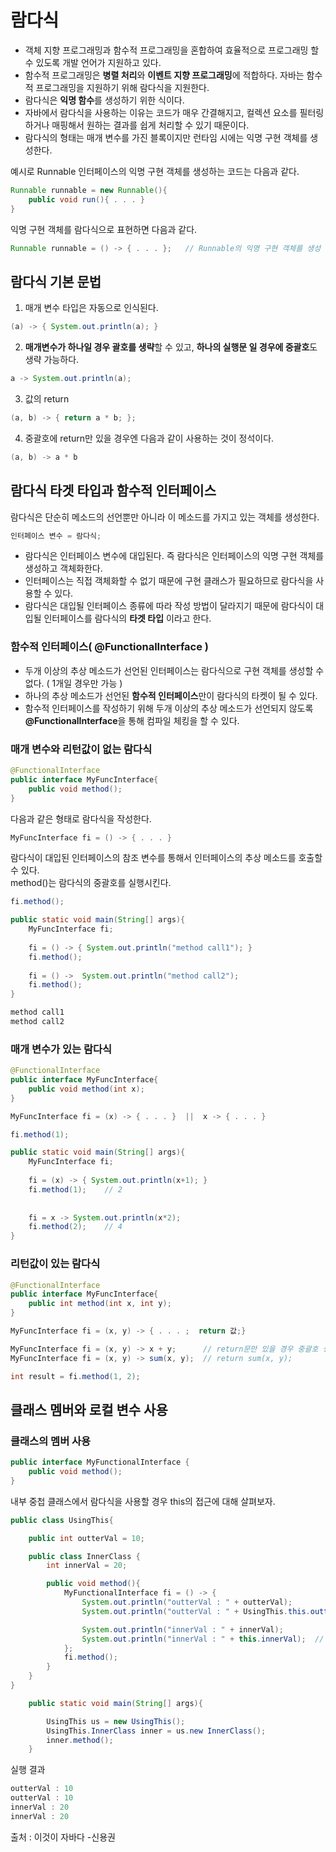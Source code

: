 # 람다식
- 객체 지향 프로그래밍과 함수적 프로그래밍을 혼합하여 효율적으로 프로그래밍 할 수 있도록 개발 언어가 지원하고 있다.
- 함수적 프로그래밍은 **병렬 처리**와 **이벤트 지향 프로그래밍**에 적합하다. 자바는 함수적 프로그래밍을 지원하기 위해 람다식을 지원한다.
- 람다식은 **익명 함수**를 생성하기 위한 식이다.
- 자바에서 람다식을 사용하는 이유는 코드가 매우 간결해지고, 컬렉션 요소를 필터링 하거나 매핑해서 원하는 결과를 쉽게 처리할 수 있기 때문이다.
- 람다식의 형태는 매개 변수를 가진 블록이지만 런타임 시에는 익명 구현 객체를 생성한다.

예시로 Runnable 인터페이스의 익명 구현 객체를 생성하는 코드는 다음과 같다.
```java
Runnable runnable = new Runnable(){
    public void run(){ . . . }
}
```

익명 구현 객체를 람다식으로 표현하면 다음과 같다.
```java
Runnable runnable = () -> { . . . };   // Runnable의 익명 구현 객체를 생성
```

## 람다식 기본 문법
1. 매개 변수 타입은 자동으로 인식된다. 
```java
(a) -> { System.out.println(a); }
```

2. **매개변수가 하나일 경우 괄호를 생략**할 수 있고, **하나의 실행문 일 경우에 중괄호**도 생략 가능하다.
```java
a -> System.out.println(a);
```

3. 값의 return
```java
(a, b) -> { return a * b; };
```

4. 중괄호에 return만 있을 경우엔 다음과 같이 사용하는 것이 정석이다.
```java
(a, b) -> a * b
```

## 람다식 타겟 타입과 함수적 인터페이스
람다식은 단순히 메소드의 선언뿐만 아니라 이 메소드를 가지고 있는 객체를 생성한다.

```java
인터페이스 변수 = 람다식;
```
- 람다식은 인터페이스 변수에 대입된다. 즉 람다식은 인터페이스의 익명 구현 객체를 생성하고 객체화한다.
- 인터페이스는 직접 객체화할 수 없기 때문에 구현 클래스가 필요하므로 람다식을 사용할 수 있다.
- 람다식은 대입될 인터페이스 종류에 따라 작성 방법이 달라지기 때문에 람다식이 대입될 인터페이스를 람다식의 **타겟 타입** 이라고 한다.


### 함수적 인터페이스( @FunctionalInterface )
- 두개 이상의 추상 메소드가 선언된 인터페이스는 람다식으로 구현 객체를 생성할 수 없다. ( 1개일 경우만 가능 )
- 하나의 추상 메소드가 선언된 **함수적 인터페이스**만이 람다식의 타켓이 될 수 있다.
- 함수적 인터페이스를 작성하기 위해 두개 이상의 추상 메소드가 선언되지 않도록 **@FunctionalInterface**을 통해 컴파일 체킹을 할 수 있다.


### 매개 변수와 리턴값이 없는 람다식
```java
@FunctionalInterface
public interface MyFuncInterface{
    public void method();
}
```

다음과 같은 형태로 람다식을 작성한다.
```java
MyFuncInterface fi = () -> { . . . }
```

람다식이 대입된 인터페이스의 참조 변수를 통해서 인터페이스의 추상 메소드를 호출할 수 있다.   
method()는 람다식의 중괄호를 실행시킨다.
```java
fi.method();
```


```java
public static void main(String[] args){
    MyFuncInterface fi;
    
    fi = () -> { System.out.println("method call1"); }
    fi.method();
    
    fi = () ->  System.out.println("method call2");
    fi.method();
}
```

```java
method call1
method call2
```


### 매개 변수가 있는 람다식
```java
@FunctionalInterface
public interface MyFuncInterface{
    public void method(int x);
}
```

```java
MyFuncInterface fi = (x) -> { . . . }  ||  x -> { . . . } 
```

```java
fi.method(1);
```


```java
public static void main(String[] args){
    MyFuncInterface fi;
    
    fi = (x) -> { System.out.println(x+1); }
    fi.method(1);    // 2
    
    
    fi = x -> System.out.println(x*2);
    fi.method(2);    // 4
}
```


### 리턴값이 있는 람다식

```java
@FunctionalInterface
public interface MyFuncInterface{
    public int method(int x, int y);
}
```

```java
MyFuncInterface fi = (x, y) -> { . . . ;  return 값;}
```

```java
MyFuncInterface fi = (x, y) -> x + y;      // return문만 있을 경우 중괄호 생략 가능
MyFuncInterface fi = (x, y) -> sum(x, y);  // return sum(x, y); 
```


```java
int result = fi.method(1, 2);
```



## 클래스 멤버와 로컬 변수 사용

### 클래스의 멤버 사용

```java
public interface MyFunctionalInterface {
    public void method();
}
```

내부 중첩 클래스에서 람다식을 사용할 경우 this의 접근에 대해 살펴보자.

```java
public class UsingThis{

    public int outterVal = 10;

    public class InnerClass {
        int innerVal = 20;

        public void method(){
            MyFunctionalInterface fi = () -> {
                System.out.println("outterVal : " + outterVal);
                System.out.println("outterVal : " + UsingThis.this.outterVal);  // 바깥 클래스에 접근하려면 클래스명.this 를 붙여줘야 한다.

                System.out.println("innerVal : " + innerVal);
                System.out.println("innerVal : " + this.innerVal);  // 람다식 내부에서 쓰이는 this는 람다식을 포함하는 클래스에 접근한다.
            };
            fi.method();
        }
    }
}
```

```java
    public static void main(String[] args){

        UsingThis us = new UsingThis();
        UsingThis.InnerClass inner = us.new InnerClass();
        inner.method();
    }
```

실행 결과
```java
outterVal : 10
outterVal : 10
innerVal : 20
innerVal : 20
```





출처 : 이것이 자바다 -신용권